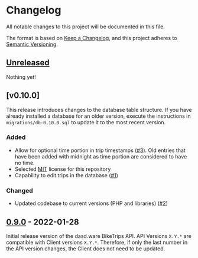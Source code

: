 # Changelog

All notable changes to this project will be documented in this file.

The format is based on [Keep a Changelog](https://keepachangelog.com/en/1.0.0/),
and this project adheres to [Semantic Versioning](https://semver.org/spec/v2.0.0.html).

## [Unreleased]

Nothing yet!

## [v0.10.0]

This release introduces changes to the database table structure. If you have already installed a database for an older version, execute the instructions in `migrations/db-0.10.0.sql` to update it to the most recent version.

### Added

- Allow for optional time portion in trip timestamps ([#3](https://github.com/dasdware/dw-bike-trips-api/issues/3)). Old entries that have been added with midnight as time portion are considered to have no time.
- Selected [MIT](https://spdx.org/licenses/MIT.html) license for this repository
- Capability to edit trips in the database ([#1](https://github.com/dasdware/dw-bike-trips-api/issues/1))

### Changed

- Updated codebase to current versions (PHP and libraries) ([#2](https://github.com/dasdware/dw-bike-trips-api/issues/2))

## [0.9.0] - 2022-01-28

Initial release version of the dasd.ware BikeTrips API. API Versions `X.Y.*` are compatible with Client versions `X.Y.*`. Therefore, if only the last number in the API version changes, the Client does not need to be updated.

[unreleased]: https://github.com/dasdware/dw-bike-trips-api/compare/v0.10.0...HEAD
[0.10.0]: https://github.com/dasdware/dw-bike-trips-api/releases/tag/v0.10.0
[0.9.0]: https://github.com/dasdware/dw-bike-trips-api/releases/tag/v0.9.0
